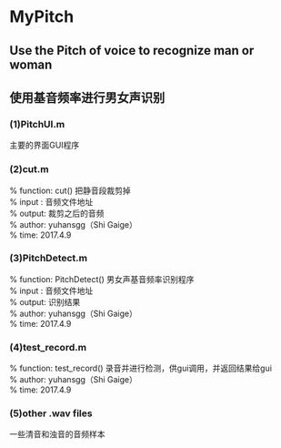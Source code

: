 # MyPitch
## Use the Pitch of voice to recognize man or woman
## 使用基音频率进行男女声识别

### (1)PitchUI.m<br> 
主要的界面GUI程序<br> 

### (2)cut.m<br> 
% function: cut() 把静音段裁剪掉<br> 
% input :   音频文件地址<br> 
% output:   裁剪之后的音频<br> 
% author:   yuhansgg（Shi Gaige）<br> 
% time:     2017.4.9<br> 

### (3)PitchDetect.m<br> 
% function: PitchDetect() 男女声基音频率识别程序<br> 
% input :   音频文件地址<br> 
% output:   识别结果<br> 
% author:   yuhansgg（Shi Gaige）<br> 
% time:     2017.4.9<br> 

### (4)test_record.m<br> 
% function: test_record() 录音并进行检测，供gui调用，并返回结果给gui<br> 
% author:   yuhansgg（Shi Gaige）<br> 
% time:     2017.4.9<br> 

### (5)other .wav files<br> 
一些清音和浊音的音频样本<br> 
